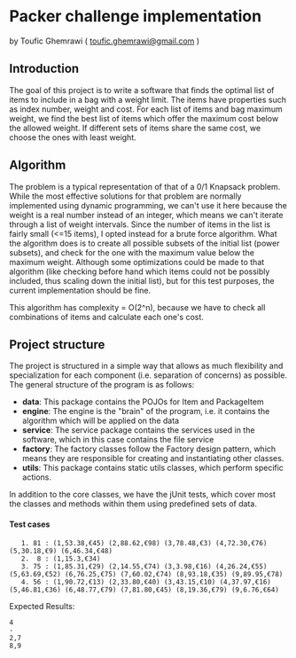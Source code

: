 # Packer challenge implementation

by Toufic Ghemrawi ( toufic.ghemrawi@gmail.com )

## Introduction
The goal of this project is to write a software that finds the optimal list of items to include in a bag with a weight limit. The items have properties such as index number, weight and cost. For each list of items and bag maximum weight, we find the best list of items which offer the maximum cost below the allowed weight. If different sets of items share the same cost, we choose the ones with least weight.

## Algorithm
The problem is a typical representation of that of a 0/1 Knapsack problem. While the most effective solutions for that problem are normally implemented using dynamic programming, we can't use it here because the weight is a real number instead of an integer, which means we can't iterate through a list of weight intervals. Since the number of items in the list is fairly small (<=15 items), I opted instead for a brute force algorithm. What the algorithm does is to create all possible subsets of the initial list (power subsets), and check for the one with the maximum value below the maximum weight. Although some optimizations could be made to that algorithm (like checking before hand which items could not be possibly included, thus scaling down the initial list), but for this test purposes, the current implementation should be fine.


This algorithm has complexity = O(2^n), because we have to check all combinations of items and calculate each one's cost.
 
## Project structure
The project is structured in a simple way that allows as much flexibility and specialization for each component (i.e. separation of concerns) as possible. The general structure of the program is as follows:

- **data**: This package contains the POJOs for Item and PackageItem
- **engine**: The engine is the "brain" of the program, i.e. it contains the algorithm which will be applied on the data
- **service**: The service package contains the services used in the software, which in this case contains the file service
- **factory**: The factory classes follow the Factory design pattern, which means they are responsible for creating and instantiating other classes.
- **utils**: This package contains static utils classes, which perform specific actions.

In addition to the core classes, we have the jUnit tests, which cover most the classes and methods within them using predefined sets of data.

#### Test cases

       1. 81 : (1,53.38,€45) (2,88.62,€98) (3,78.48,€3) (4,72.30,€76) (5,30.18,€9) (6,46.34,€48)
       2.  8 : (1,15.3,€34)
       3. 75 : (1,85.31,€29) (2,14.55,€74) (3,3.98,€16) (4,26.24,€55) (5,63.69,€52) (6,76.25,€75) (7,60.02,€74) (8,93.18,€35) (9,89.95,€78)
       4. 56 : (1,90.72,€13) (2,33.80,€40) (3,43.15,€10) (4,37.97,€16) (5,46.81,€36) (6,48.77,€79) (7,81.80,€45) (8,19.36,€79) (9,6.76,€64)

Expected Results:
   
    4
    -
    2,7
    8,9
